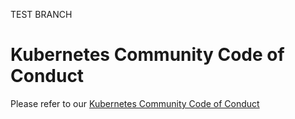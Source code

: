 TEST BRANCH


# Kubernetes Community Code of Conduct

Please refer to our [Kubernetes Community Code of Conduct](https://git.k8s.io/community/code-of-conduct.md)
